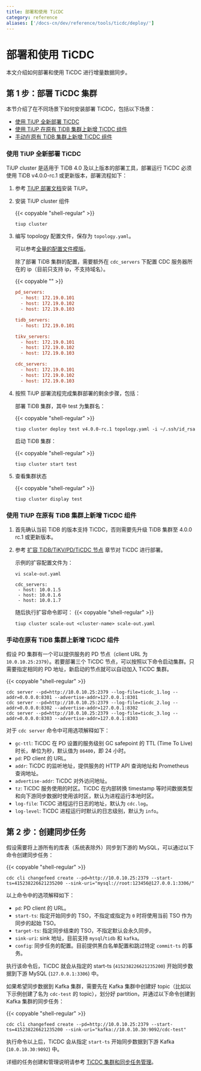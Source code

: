 ```yaml
---
title: 部署和使用 TiCDC
category: reference
aliases: ['/docs-cn/dev/reference/tools/ticdc/deploy/']
---
```


# 部署和使用 TiCDC

本文介绍如何部署和使用 TiCDC 进行增量数据同步。

## 第 1 步：部署 TiCDC 集群

本节介绍了在不同场景下如何安装部署 TiCDC，包括以下场景：

- [使用 TiUP 全新部署 TiCDC](#使用-tiup-全新部署-ticdc)
- [使用 TiUP 在原有 TiDB 集群上新增 TiCDC 组件](#使用-tiup-在原有-tidb-集群上新增-ticdc-组件)
- [手动在原有 TiDB 集群上新增 TiCDC 组件](#手动在原有-tidb-集群上新增-ticdc-组件)

### 使用 TiUP 全新部署 TiCDC

TiUP cluster 是适用于 TiDB 4.0 及以上版本的部署工具，部署运行 TiCDC 必须使用 TiDB v4.0.0-rc.1 或更新版本，部署流程如下：

1. 参考 [TiUP 部署文档](/production-deployment-using-tiup.md)安装 TiUP。

2. 安装 TiUP cluster 组件

    {{< copyable "shell-regular" >}}

    ```shell
    tiup cluster
    ```

3. 编写 topology 配置文件，保存为 `topology.yaml`。

    可以参考[全量的配置文件模版](https://github.com/pingcap-incubator/tiup-cluster/blob/master/examples/topology.example.yaml)。

    除了部署 TiDB 集群的配置，需要额外在 `cdc_servers` 下配置 CDC 服务器所在的 ip（目前只支持 ip，不支持域名）。

    {{< copyable "" >}}

    ```ini
    pd_servers:
      - host: 172.19.0.101
      - host: 172.19.0.102
      - host: 172.19.0.103

    tidb_servers:
      - host: 172.19.0.101

    tikv_servers:
      - host: 172.19.0.101
      - host: 172.19.0.102
      - host: 172.19.0.103

    cdc_servers:
      - host: 172.19.0.101
      - host: 172.19.0.102
      - host: 172.19.0.103
    ```

4. 按照 TiUP 部署流程完成集群部署的剩余步骤，包括：

    部署 TiDB 集群，其中 test 为集群名：

    {{< copyable "shell-regular" >}}

    ```shell
    tiup cluster deploy test v4.0.0-rc.1 topology.yaml -i ~/.ssh/id_rsa
    ```

    启动 TiDB 集群：

    {{< copyable "shell-regular" >}}

    ```shell
    tiup cluster start test
    ```

5. 查看集群状态

    {{< copyable "shell-regular" >}}

    ```shell
    tiup cluster display test
    ```

### 使用 TiUP 在原有 TiDB 集群上新增 TiCDC 组件

1. 首先确认当前 TiDB 的版本支持 TiCDC，否则需要先升级 TiDB 集群至 4.0.0 rc.1 或更新版本。

2. 参考 [扩容 TiDB/TiKV/PD/TiCDC 节点](/scale-tidb-using-tiup.md#扩容-tidbpdtikv-节点) 章节对 TiCDC 进行部署。

   示例的扩容配置文件为：

   ```shell
   vi scale-out.yaml
   ```

   ```
   cdc_servers:
    - host: 10.0.1.5
    - host: 10.0.1.6
    - host: 10.0.1.7
   ```

   随后执行扩容命令即可：
   {{< copyable "shell-regular" >}}

   ```shell
   tiup cluster scale-out <cluster-name> scale-out.yaml
   ```

### 手动在原有 TiDB 集群上新增 TiCDC 组件

假设 PD 集群有一个可以提供服务的 PD 节点（client URL 为 `10.0.10.25:2379`）。若要部署三个 TiCDC 节点，可以按照以下命令启动集群。只需要指定相同的 PD 地址，新启动的节点就可以自动加入 TiCDC 集群。

{{< copyable "shell-regular" >}}

```shell
cdc server --pd=http://10.0.10.25:2379 --log-file=ticdc_1.log --addr=0.0.0.0:8301 --advertise-addr=127.0.0.1:8301
cdc server --pd=http://10.0.10.25:2379 --log-file=ticdc_2.log --addr=0.0.0.0:8302 --advertise-addr=127.0.0.1:8302
cdc server --pd=http://10.0.10.25:2379 --log-file=ticdc_3.log --addr=0.0.0.0:8303 --advertise-addr=127.0.0.1:8303
```

对于 `cdc server` 命令中可用选项解释如下：

- `gc-ttl`: TiCDC 在 PD 设置的服务级别 GC safepoint 的 TTL (Time To Live) 时长，单位为秒，默认值为 `86400`，即 24 小时。
- `pd`: PD client 的 URL。
- `addr`: TiCDC 的监听地址，提供服务的 HTTP API 查询地址和 Prometheus 查询地址。
- `advertise-addr`: TiCDC 对外访问地址。
- `tz`: TiCDC 服务使用的时区。TiCDC 在内部转换 timestamp 等时间数据类型和向下游同步数据时使用该时区，默认为进程运行本地时区。
- `log-file`: TiCDC 进程运行日志的地址，默认为 `cdc.log`。
- `log-level`: TiCDC 进程运行时默认的日志级别，默认为 `info`。

## 第 2 步：创建同步任务

假设需要将上游所有的库表（系统表除外）同步到下游的 MySQL，可以通过以下命令创建同步任务：

{{< copyable "shell-regular" >}}

```shell
cdc cli changefeed create --pd=http://10.0.10.25:2379 --start-ts=415238226621235200 --sink-uri="mysql://root:123456@127.0.0.1:3306/"
```

以上命令中的选项解释如下：

- `pd`: PD client 的 URL。
- `start-ts`: 指定开始同步的 TSO，不指定或指定为 `0` 时将使用当前 TSO 作为同步的起始 TSO。
- `target-ts`: 指定同步结束的 TSO，不指定默认会永久同步。
- `sink-uri`: sink 地址，目前支持 `mysql`/`tidb` 和 `kafka`。
- `config`: 同步任务的配置。目前提供黑白名单配置和跳过特定 `commit-ts` 的事务。

执行该命令后，TiCDC 就会从指定的 start-ts (`415238226621235200`) 开始同步数据到下游 MySQL (`127.0.0.1:3306`) 中。

如果希望同步数据到 Kafka 集群，需要先在 Kafka 集群中创建好 topic（比如以下示例创建了名为 `cdc-test` 的 topic），划分好 partition，并通过以下命令创建到 Kafka 集群的同步任务：

{{< copyable "shell-regular" >}}

```shell
cdc cli changefeed create --pd=http://10.0.10.25:2379 --start-ts=415238226621235200 --sink-uri="kafka://10.0.10.30:9092/cdc-test"
```

执行命令以上后，TiCDC 会从指定 `start-ts` 开始同步数据到下游 Kafka (`10.0.10.30:9092`) 中。

详细的任务创建和管理说明请参考 [TiCDC 集群和同步任务管理](/manage-ticdc.md)。
